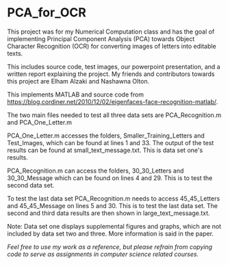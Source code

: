 # PCA_for_OCR
This project was for my Numerical Computation class and has the goal of implementing Principal Component Analysis (PCA) towards Object Character Recognition (OCR) for converting images of letters into editable texts.

This includes source code, test images, our powerpoint presentation, and a written report explaining the project. My friends and contributors towards this project are Elham Alzaki and Nashawna Olton.

This implements MATLAB and source code from https://blog.cordiner.net/2010/12/02/eigenfaces-face-recognition-matlab/.

The two main files needed to test all three data sets are PCA_Recognition.m and PCA_One_Letter.m

PCA_One_Letter.m accesses the folders, Smaller_Training_Letters and Test_Images, which can be found at lines 1 and 33. The output of the test results can be found at small_text_message.txt. This is data set one's results.

PCA_Recognition.m can access the folders, 30_30_Letters and 30_30_Message which can be found on lines 4 and 29. This is to test the second data set.

To test the last data set PCA_Recognition.m needs to access 45_45_Letters and 45_45_Message on lines 5 and 30. This is to test the last data set. The second and third data results are then shown in large_text_message.txt. 

Note: Data set one displays supplemental figures and graphs, which are not included by data set two and three. More information is said in the paper.

*Feel free to use my work as a reference, but please refrain from copying code to serve as assignments in computer science related courses.*
